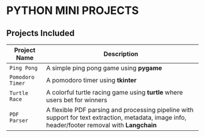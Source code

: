 # PYTHON MINI PROJECTS

## Projects Included

| Project Name     | Description                                                                                                                                 |
| ---------------- | ------------------------------------------------------------------------------------------------------------------------------------------- |
| `Ping Pong`      | A simple ping pong game using **pygame**                                                                                                    |
| `Pomodoro Timer` | A pomodoro timer using **tkinter**                                                                                                           |
| `Turtle Race`    | A colorful turtle racing game using **turtle** where users bet for winners                                                                  |
| `PDF Parser`     | A flexible PDF parsing and processing pipeline with support for text extraction, metadata, image info, header/footer removal with **Langchain** |
